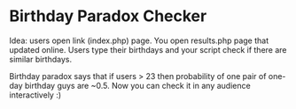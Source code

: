 # Birthday Paradox Checker

Idea: users open link (index.php) page. You open results.php page that updated online. Users type their birthdays and your script check if there are similar birthdays. 

Birthday paradox says that if users > 23 then probability of one pair of one-day birthday guys are ~0.5. Now you can check it in any audience interactively :)